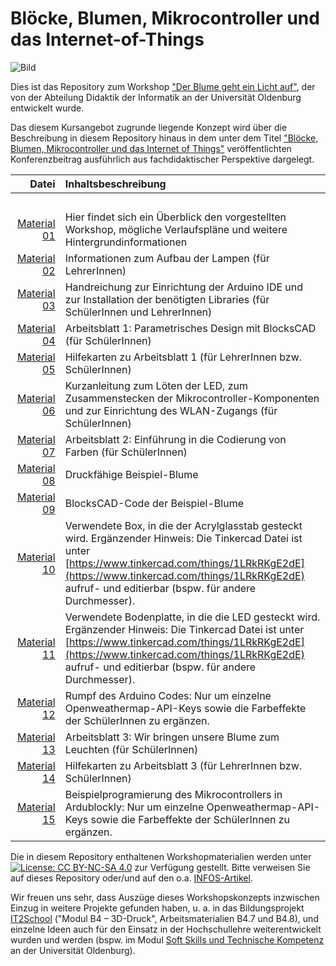 # Blöcke, Blumen, Mikrocontroller und das Internet-of-Things
![](https://www.smile-smart-it.de/wp-content/uploads/2018/05/blume_DDI_kreis-e1539947053430.png "Bild") 

Dies ist das Repository zum Workshop ["Der Blume geht ein Licht auf"](https://www.smile-smart-it.de/index.php/2018/05/04/der-blume-geht-ein-licht-auf/), der von der Abteilung Didaktik der Informatik an der Universität Oldenburg entwickelt wurde.

Das diesem Kursangebot zugrunde liegende Konzept wird über die Beschreibung in diesem Repository hinaus in dem unter dem Titel ["Blöcke, Blumen, Mikrocontroller und das Internet of Things"](https://www.researchgate.net/publication/336642438_Blocke_Blumen_Mikrocontroller_und_das_Internet_of_Things_Ein_Konzept_zum_kontextorientierten_Einsatz_von_Parametric_Design_und_Physical_Computing_in_Madchen-Forderworkshops) veröffentlichten Konferenzbeitrag ausführlich aus fachdidaktischer Perspektive dargelegt.


| Datei | Inhaltsbeschreibung |
| ------------: | :-------------- |
|<img width=250/> | <img width=500/> |
| [Material 01](/Material_01_Workshopbeschreibung.pdf) | Hier findet sich ein Überblick den vorgestellten Workshop, mögliche Verlaufspläne und weitere Hintergrundinformationen |
| [Material 02](/Material_02_Handreichung_3D-Druck.pdf) | Informationen zum Aufbau der Lampen (für LehrerInnen) |
| [Material 03](/Material_03_Handreichung_Mikrocontroller.pdf) | Handreichung zur Einrichtung der Arduino IDE und zur Installation der benötigten Libraries (für SchülerInnen und LehrerInnen) |
| [Material 04](/Material_04_Arbeitsblatt1.pdf) | Arbeitsblatt 1: Parametrisches Design mit BlocksCAD (für SchülerInnen) |
| [Material 05](/Material_05_Hilfekarten.pdf) |  Hilfekarten zu Arbeitsblatt 1 (für LehrerInnen bzw. SchülerInnen) |
| [Material 06](/Material_06_Kurzanleitung.pdf) |  Kurzanleitung zum Löten der LED, zum Zusammenstecken der Mikrocontroller-Komponenten und zur Einrichtung des WLAN-Zugangs (für SchülerInnen) |
| [Material 07](/Material_07_Arbeitsblatt2.pdf) | Arbeitsblatt 2: Einführung in die Codierung von Farben (für SchülerInnen) |
| [Material 08](/Material_08_Beispielblume.stl) | Druckfähige Beispiel-Blume |
| [Material 09](/Material_09_Beispielblume_BlocksCAD_Code.xml) | BlocksCAD-Code der Beispiel-Blume |
| [Material 10](/Material_10_Box.stl) | Verwendete Box, in die der Acrylglasstab gesteckt wird. Ergänzender Hinweis: Die Tinkercad Datei ist unter [https://www.tinkercad.com/things/1LRkRKgE2dE](https://www.tinkercad.com/things/1LRkRKgE2dE) aufruf- und editierbar (bspw. für andere Durchmesser). |
| [Material 11](/Material_11_Box_Bodenplatte.stl) |  Verwendete Bodenplatte, in die die LED gesteckt wird. Ergänzender Hinweis: Die Tinkercad Datei ist unter [https://www.tinkercad.com/things/1LRkRKgE2dE](https://www.tinkercad.com/things/1LRkRKgE2dE) aufruf- und editierbar (bspw. für andere Durchmesser). |
| [Material 12](/Material_12_ArduinoSketch.ino) | Rumpf des Arduino Codes: Nur um einzelne Openweathermap-API-Keys sowie die Farbeffekte der SchülerInnen zu ergänzen. |
| [Material 13](/Material_13_Arbeitsblatt3.pdf) | Arbeitsblatt 3: Wir bringen unsere Blume zum Leuchten (für SchülerInnen) |
| [Material 14](/Material_14_Hilfekarten.pdf) | Hilfekarten zu Arbeitsblatt 3  (für LehrerInnen bzw. SchülerInnen) |
| [Material 15](/Material_13_Arbeitsblatt3.pdf) | Beispielprogramierung des Mikrocontrollers in Ardublockly: Nur um einzelne Openweathermap-API-Keys sowie die Farbeffekte der SchülerInnen zu ergänzen. |

Die in diesem Repository enthaltenen Workshopmaterialien werden unter [![License: CC BY-NC-SA 4.0](https://licensebuttons.net/l/by-nc-sa/4.0/80x15.png)](https://creativecommons.org/licenses/by-nc-sa/4.0/) zur Verfügung gestellt. Bitte verweisen Sie auf dieses Repository oder/und auf den o.a. [INFOS-Artikel](https://www.doi.org/10.18420/infos2019-c15).

Wir freuen uns sehr, dass Auszüge dieses Workshopskonzepts inzwischen Einzug in weitere Projekte gefunden haben, u. a. in das Bildungsprojekt [IT2School](https://www.wissensfabrik.de/mitmachprojekte/weiterfuehrende-schule/it2school/) ("Modul B4 – 3D-Druck", Arbeitsmaterialien B4.7 und B4.8), und einzelne Ideen auch für den Einsatz in der Hochschullehre weiterentwickelt wurden und werden (bspw. im Modul [Soft Skills und Technische Kompetenz](https://uol.de/informatik/sktk) an der Universität Oldenburg).